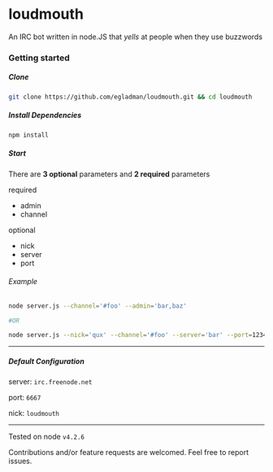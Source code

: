 # loudmouth
An IRC bot written in node.JS that *yells* at people when they use buzzwords

### Getting started

##### Clone
```bash
git clone https://github.com/egladman/loudmouth.git && cd loudmouth
```
##### Install Dependencies
```bash
npm install
```



##### Start

There are **3 optional** parameters and **2 required** parameters

required
  - admin
  - channel


optional
  - nick
  - server
  - port


###### Example

```bash
node server.js --channel='#foo' --admin='bar,baz'

#OR

node server.js --nick='qux' --channel='#foo' --server='bar' --port=1234 --admin='baz'
```

---

##### Default Configuration

server: `irc.freenode.net`

port: `6667`

nick: `loudmouth`

---

Tested on node `v4.2.6`

Contributions and/or feature requests are welcomed. Feel free to report issues.

